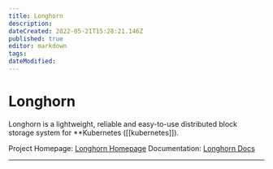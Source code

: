 ```yaml
---
title: Longhorn
description: 
dateCreated: 2022-05-21T15:28:21.146Z
published: true
editor: markdown
tags: 
dateModified: 
---
```

# Longhorn
Longhorn is a lightweight, reliable and easy-to-use distributed block storage system for **Kubernetes ([[kubernetes]]).

Project Homepage: [Longhorn Homepage](https://longhorn.io)
Documentation: [Longhorn Docs](https://longhorn.io/docs/)

---
